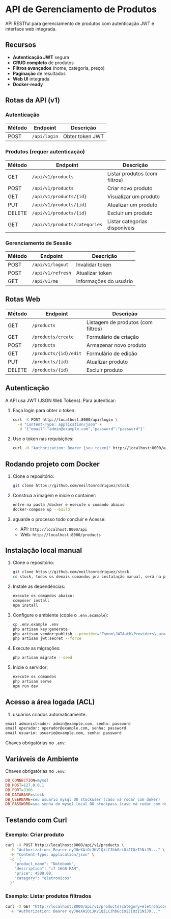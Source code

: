 # API de Gerenciamento de Produtos

API RESTful para gerenciamento de produtos com autenticação JWT e interface web integrada.

## Recursos

- **Autenticação JWT** segura
- **CRUD completo** de produtos
- **Filtros avançados** (nome, categoria, preço)
- **Paginação** de resultados
- **Web UI** integrada
- **Docker-ready**

## Rotas da API (v1)

### Autenticação
| Método | Endpoint       | Descrição               |
|--------|----------------|-------------------------|
| POST   | `/api/login`   | Obter token JWT         |

### Produtos (requer autenticação)
| Método | Endpoint                     | Descrição                          |
|--------|------------------------------|------------------------------------|
| GET    | `/api/v1/products`           | Listar produtos (com filtros)      |
| POST   | `/api/v1/products`           | Criar novo produto                 |
| GET    | `/api/v1/products/{id}`      | Visualizar um produto              |
| PUT    | `/api/v1/products/{id}`      | Atualizar um produto               |
| DELETE | `/api/v1/products/{id}`      | Excluir um produto                 |
| GET    | `/api/v1/products/categories`| Listar categorias disponíveis      |

### Gerenciamento de Sessão
| Método | Endpoint             | Descrição               |
|--------|----------------------|-------------------------|
| POST   | `/api/v1/logout`     | Invalidar token         |
| POST   | `/api/v1/refresh`    | Atualizar token         |
| GET    | `/api/v1/me`         | Informações do usuário  |

## Rotas Web

| Método | Endpoint             | Descrição                          |
|--------|----------------------|------------------------------------|
| GET    | `/products`          | Listagem de produtos (com filtros) |
| GET    | `/products/create`   | Formulário de criação              |
| POST   | `/products`          | Armazenar novo produto             |
| GET    | `/products/{id}/edit`| Formulário de edição               |
| PUT    | `/products/{id}`     | Atualizar produto                  |
| DELETE | `/products/{id}`     | Excluir produto                    |

## Autenticação

A API usa JWT (JSON Web Tokens). Para autenticar:

1. Faça login para obter o token:
   ```bash
   curl -X POST http://localhost:8000/api/login \
     -H "Content-Type: application/json" \
     -d '{"email":"admin@example.com","password":"password"}'
   ```

2. Use o token nas requisições:
   ```bash
   curl -H "Authorization: Bearer {seu_token}" http://localhost:8000/api/v1/products
   ```

## Rodando projeto com Docker

1. Clone o repositório:
   ```bash
   git clone https://github.com/neiltonrodriguez/stock

2. Construa a imagem e inicie o container:
   ```bash
   entre na pasta /docker e esecute o comando abaixo
   docker-compose up --build
   ```

3. aguarde o processo todo concluir e Acesse:
   - API: `http://localhost:8000/api`
   - Web: `http://localhost:8000/products`


## Instalação local manual

1. Clone o repositório:
   ```bash
   git clone https://github.com/neiltonrodriguez/stock
   cd stock, todos os demais comandos pra instalação manual, será na pasta ./application
   ```

2. Instale as dependências:
   ```bash
   execute os comandos abaixo:
   composer install
   npm install
   ```

3. Configure o ambiente (copie o `.env.example`):
   ```bash
   cp .env.example .env
   php artisan key:generate
   php artisan vendor:publish --provider="Tymon\JWTAuth\Providers\LaravelServiceProvider" --force
   php artisan jwt:secret --force
   ```

4. Execute as migrações:
   ```bash
   php artisan migrate --seed
   ```

5. Inicie o servidor:
   ```bash
   execute os comandos
   php artisan serve
   npm run dev
   ```

## Acesso a área logada (ACL)

   1. usuários criados automaticamente.
   ```bash
   email administrador: admin@example.com, senha: password
   email operador: operador@example.com, senha: password
   email usuario: usuario@example.com, senha: password
   ```

Chaves obrigatórias no `.env`:

## Variáveis de Ambiente

Chaves obrigatórias no `.env`:

```ini
DB_CONNECTION=mysql
DB_HOST=127.0.0.1
DB_PORT=3306
DB_DATABASE=stock
DB_USERNAME=seu usuario mysql OU stockuser (caso vá rodar com doker)
DB_PASSWORD=sua senha do mysql local OU stockpass (caso vá rodar com doker)
```

## Testando com Curl

### Exemplo: Criar produto
```bash
curl -X POST http://localhost:8000/api/v1/products \
  -H "Authorization: Bearer eyJ0eXAiOiJKV1QiLCJhbGciOiJIUzI1NiJ9..." \
  -H "Content-Type: application/json" \
  -d '{
    "product_name": "Notebook",
    "description": "i7 16GB RAM",
    "price": 4500.00,
    "category": "eletronicos"
  }'
```

### Exemplo: Listar produtos filtrados
```bash
curl -X GET "http://localhost:8000/api/v1/products?category=eletronicos&min_price=1000" \
  -H "Authorization: Bearer eyJ0eXAiOiJKV1QiLCJhbGciOiJIUzI1NiJ9..."
```

